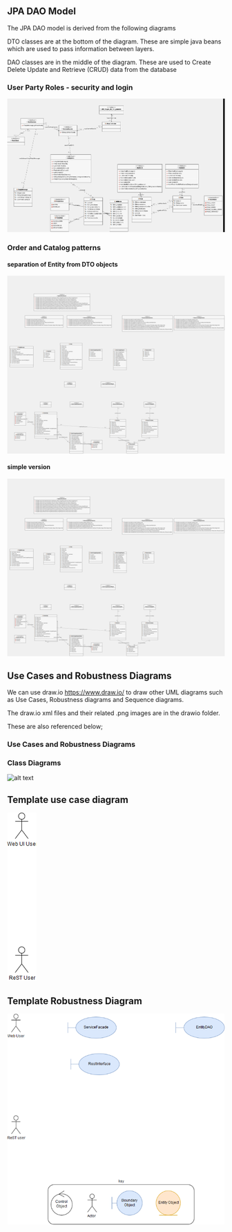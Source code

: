 
## JPA DAO Model

The JPA DAO model is derived from the following diagrams

DTO classes are at the bottom of the diagram. 
These are simple java beans which are used to pass information between layers.

DAO classes are in the middle of the diagram.
These are used to Create Delete Update and Retrieve (CRUD) data from the database

### User Party Roles - security and login

![alt text](../UMLmodel/images/user-party-roles-classdiagram.png "Figure user-party-roles-classdiagram.png" )

### Order and Catalog patterns

#### separation of Entity from DTO objects

![alt text](../UMLmodel/images/OrderPattern-classdiagram.png "Figure OrderPattern-classdiagram.png" )


#### simple version 

![alt text](../UMLmodel/images/OrderPattern-classdiagram.png "Figure OrderPattern-classdiagram.png" )

## Use Cases and Robustness Diagrams


We can use draw.io https://www.draw.io/ to draw other UML diagrams such as Use Cases, Robustness diagrams and Sequence diagrams. 

The draw.io xml files and their related .png images are in the drawio folder. 

These are also referenced below;


### Use Cases and Robustness Diagrams

### Class Diagrams
![alt text](../UMLmodel/drawio/farm-dao-robustness-drawio.png "Figure farm-dao-robustness-drawio.png")

## Template use case diagram

![alt text](../UMLmodel/drawio/exampleproject-usecase-drawio.png "Figure exampleproject-usecase-drawio.png")

## Template Robustness Diagram 

![alt text](../UMLmodel/drawio/exampleproject-robustness-diagram-drawio.png "Figure exampleproject-robustness-diagram-drawio.png")



